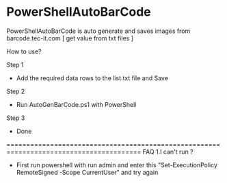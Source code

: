# PowerShellAutoBarCode
PowerShellAutoBarCode is auto generate and saves images from barcode.tec-it.com [ get value from txt files ] 

How to use? 

Step 1
- Add the required data rows to the list.txt file and Save

Step 2
- Run AutoGenBarCode.ps1 with PowerShell

Step 3 
- Done

========================================================================================
FAQ
1.I can't run ? 
- First run powershell with run admin and enter this "Set-ExecutionPolicy RemoteSigned -Scope CurrentUser" and try again 
